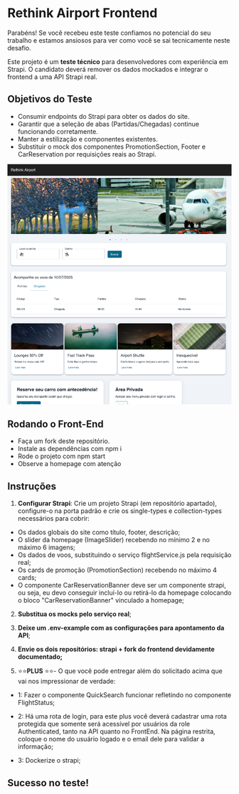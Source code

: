 # Rethink Airport Frontend

Parabéns! Se você recebeu este teste confiamos no potencial do seu trabalho e estamos ansiosos para ver como você se sai tecnicamente neste desafio.

Este projeto é um **teste técnico** para desenvolvedores com experiência em Strapi.
O candidato deverá remover os dados mockados e integrar o frontend a uma API Strapi real.

## Objetivos do Teste

- Consumir endpoints do Strapi para obter os dados do site.
- Garantir que a seleção de abas (Partidas/Chegadas) continue funcionando corretamente.
- Manter a estilização e componentes existentes.
- Substituir o mock dos componentes PromotionSection, Footer e CarReservation por requisições reais ao Strapi.

![Git1 Logo](public/assets/git1.png)

## Rodando o Front-End

- Faça um fork deste repositório.
- Instale as dependências com npm i
- Rode o projeto com npm start
- Observe a homepage com atenção

## Instruções

1. **Configurar Strapi**: Crie um projeto Strapi (em repositório apartado), configure-o na porta padrão e crie os single-types e collection-types necessários para cobrir:

- Os dados globais do site como título, footer, descrição;
- O slider da homepage (ImageSlider) recebendo no mínimo 2 e no máximo 6 imagens;
- Os dados de voos, substituindo o serviço flightService.js pela requisição real;
- Os cards de promoção (PromotionSection) recebendo no máximo 4 cards;
- O componente CarReservationBanner deve ser um componente strapi, ou seja, eu devo conseguir incluí-lo ou retirá-lo da homepage colocando o bloco "CarReservationBanner" vinculado a homepage;

2. **Substitua os mocks pelo serviço real**;
3. **Deixe um .env-example com as configurações para apontamento da API**;
4. **Envie os dois repositórios: strapi + fork do frontend devidamente documentado;**

5. ⭐⭐**PLUS** ⭐⭐- O que você pode entregar além do solicitado acima que vai nos impressionar de verdade:

- 1: Fazer o componente QuickSearch funcionar refletindo no componente FlightStatus;

- 2: Há uma rota de login, para este plus você deverá cadastrar uma rota protegida que somente será acessível por usuários da role Authenticated, tanto na API quanto no FrontEnd. Na página restrita, coloque o nome do usuário logado e o email dele para validar a informação;

- 3: Dockerize o strapi;

## Sucesso no teste!
